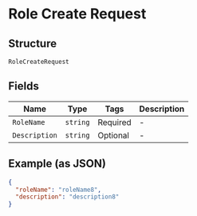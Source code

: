 
# Role Create Request

## Structure

`RoleCreateRequest`

## Fields

| Name | Type | Tags | Description |
|  --- | --- | --- | --- |
| `RoleName` | `string` | Required | - |
| `Description` | `string` | Optional | - |

## Example (as JSON)

```json
{
  "roleName": "roleName8",
  "description": "description8"
}
```

